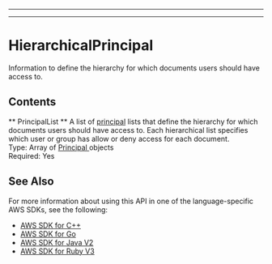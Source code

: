--------

--------

# HierarchicalPrincipal<a name="API_HierarchicalPrincipal"></a>

 Information to define the hierarchy for which documents users should have access to\. 

## Contents<a name="API_HierarchicalPrincipal_Contents"></a>

 ** PrincipalList **   <a name="Kendra-Type-HierarchicalPrincipal-PrincipalList"></a>
A list of [principal](https://docs.aws.amazon.com/kendra/latest/dg/API_Principal.html) lists that define the hierarchy for which documents users should have access to\. Each hierarchical list specifies which user or group has allow or deny access for each document\.  
Type: Array of [ Principal ](API_Principal.md) objects  
Required: Yes

## See Also<a name="API_HierarchicalPrincipal_SeeAlso"></a>

For more information about using this API in one of the language\-specific AWS SDKs, see the following:
+  [ AWS SDK for C\+\+](https://docs.aws.amazon.com/goto/SdkForCpp/kendra-2019-02-03/HierarchicalPrincipal) 
+  [ AWS SDK for Go](https://docs.aws.amazon.com/goto/SdkForGoV1/kendra-2019-02-03/HierarchicalPrincipal) 
+  [ AWS SDK for Java V2](https://docs.aws.amazon.com/goto/SdkForJavaV2/kendra-2019-02-03/HierarchicalPrincipal) 
+  [ AWS SDK for Ruby V3](https://docs.aws.amazon.com/goto/SdkForRubyV3/kendra-2019-02-03/HierarchicalPrincipal) 
